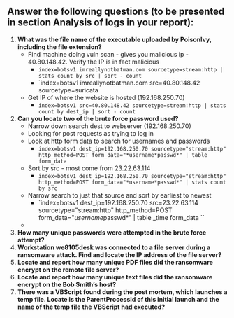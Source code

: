 ## Answer the following questions (to be presented in section Analysis of logs in your report):
1. **What was the file name of the executable uploaded by PoisonIvy, including the file extension?** 
	- Find machine doing vuln scan - gives you malicious ip - 40.80.148.42. Verify the IP is in fact malicious 
		- `index=botsv1 imreallynotbatman.com sourcetype=stream:http | stats count by src | sort - count`
		- `index=botsv1 imreallynotbatman.com src=40.80.148.42 sourcetype=suricata
	- Get IP of where the website is hosted (192.168.250.70)
		- `index=botsv1 src=40.80.148.42 sourcetype=stream:http | stats count by dest_ip | sort - count`
1. **Can you locate two of the brute force password used?** 
	- Narrow down search dest to webserver (192.168.250.70)
	- Looking for post requests as trying to log in 
	- Look at http form data to search for usernames and passwords
		- `index=botsv1 dest_ip=192.168.250.70 sourcetype="stream:http" http_method=POST form_data="*username*passwd*" | table form_data`
	- Sort by src - most come from 23.22.63.114
		- `index=botsv1 dest_ip=192.168.250.70 sourcetype="stream:http" http_method=POST form_data="*username*passwd*" | stats count by src`
	- Narrow search to just that source and sort by earliest to newest
		- `index=botsv1 dest_ip=192.168.250.70 src=23.22.63.114 sourcetype="stream:http" http_method=POST form_data="*username*passwd*" | table _time form_data ``
	- 
1. **How many unique passwords were attempted in the brute force attempt?** 
2. **Workstation we8105desk was connected to a file server during a ransomware attack. Find and locate the IP address of the file server?** 
3. **Locate and report how many unique PDF files did the ransomware encrypt on the remote file server?** 
4. **Locate and report how many unique text files did the ransomware encrypt on the Bob Smith’s host?** 
5. **There was a VBScript found during the post mortem, which launches a temp file. Locate is the ParentProcessId of this initial launch and the name of the temp file the VBScript had executed?**